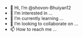- 👋 Hi, I’m @shovon-Bhuiyan12
- 👀 I’m interested in ...
- 🌱 I’m currently learning ...
- 💞️ I’m looking to collaborate on ...
- 📫 How to reach me ...

<!--Hi I'm jahidul Islam. I'm front-end web developer. /I'm a ✨ special ✨ repository because its `README.md` (this file) appears on your GitHub profile.
You can click the Preview link to take a look at your changes.
--->
